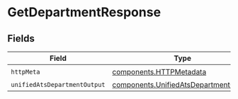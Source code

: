 # GetDepartmentResponse


## Fields

| Field                                                                                          | Type                                                                                           | Required                                                                                       | Description                                                                                    |
| ---------------------------------------------------------------------------------------------- | ---------------------------------------------------------------------------------------------- | ---------------------------------------------------------------------------------------------- | ---------------------------------------------------------------------------------------------- |
| `httpMeta`                                                                                     | [components.HTTPMetadata](../../models/components/httpmetadata.md)                             | :heavy_check_mark:                                                                             | N/A                                                                                            |
| `unifiedAtsDepartmentOutput`                                                                   | [components.UnifiedAtsDepartmentOutput](../../models/components/unifiedatsdepartmentoutput.md) | :heavy_minus_sign:                                                                             | N/A                                                                                            |